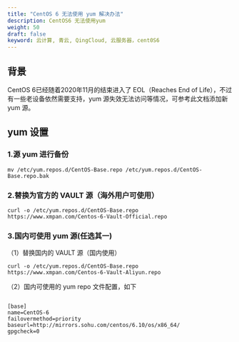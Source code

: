```yaml
---
title: "CentOS 6 无法使用 yum 解决办法"
description: CentOS6 无法使用yum
weight: 50
draft: false
keyword: 云计算, 青云, QingCloud, 云服务器，cent0S6
---
```



## 背景

CentOS 6已经随着2020年11月的结束进入了 EOL（Reaches End of Life），不过有一些老设备依然需要支持，yum 源失效无法访问等情况，可参考此文档添加新 yum 源。



## yum 设置

### 1.源 yum 进行备份

```
mv /etc/yum.repos.d/CentOS-Base.repo /etc/yum.repos.d/CentOS-Base.repo.bak
```

### 2.替换为官方的 VAULT 源（海外用户可使用）

```
curl -o /etc/yum.repos.d/CentOS-Base.repo https://www.xmpan.com/Centos-6-Vault-Official.repo
```



### 3.国内可使用 yum 源(任选其一)

   （1）替换国内的 VAULT 源（国内使用）

```
curl -o /etc/yum.repos.d/CentOS-Base.repo https://www.xmpan.com/Centos-6-Vault-Aliyun.repo
```



  （2）国内可使用的 yum repo 文件配置，如下

```

[base]
name=CentOS-6
failovermethod=priority
baseurl=http://mirrors.sohu.com/centos/6.10/os/x86_64/
gpgcheck=0
      
```

